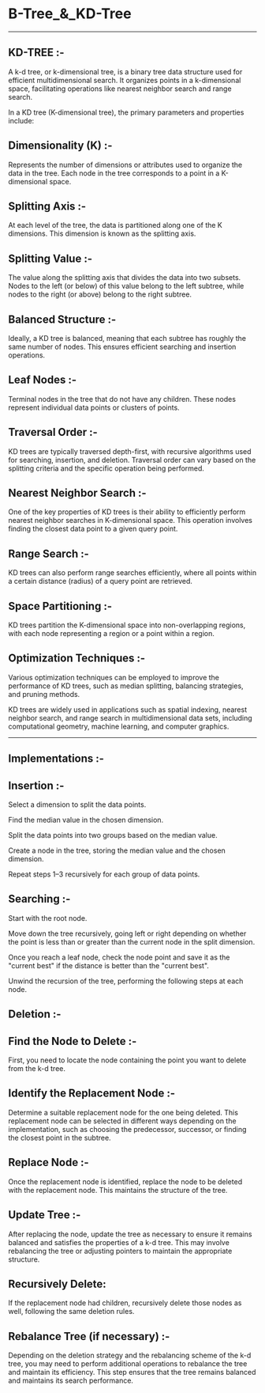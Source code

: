 # B-Tree_&_KD-Tree
------------------

KD-TREE :-
------

A k-d tree, or k-dimensional tree, is a binary tree data structure used for efficient multidimensional search. It organizes points in a k-dimensional space, facilitating operations like nearest neighbor search and range search.

In a KD tree (K-dimensional tree), the primary parameters and properties include:

Dimensionality (K) :-
------------------

Represents the number of dimensions or attributes used to organize the data in the tree. Each node in the tree corresponds to a point in a K-dimensional space.

Splitting Axis :-
---------------

At each level of the tree, the data is partitioned along one of the K dimensions. This dimension is known as the splitting axis.

Splitting Value :-
---------------

The value along the splitting axis that divides the data into two subsets. Nodes to the left (or below) of this value belong to the left subtree, while nodes to the right (or above) belong to the right subtree.

Balanced Structure :-
-----------------------

Ideally, a KD tree is balanced, meaning that each subtree has roughly the same number of nodes. This ensures efficient searching and insertion operations.

Leaf Nodes :-
--------------

Terminal nodes in the tree that do not have any children. These nodes represent individual data points or clusters of points.

Traversal Order :-
------------------

KD trees are typically traversed depth-first, with recursive algorithms used for searching, insertion, and deletion. Traversal order can vary based on the splitting criteria and the specific operation being performed.

Nearest Neighbor Search :-
--------------------------

One of the key properties of KD trees is their ability to efficiently perform nearest neighbor searches in K-dimensional space. This operation involves finding the closest data point to a given query point.

Range Search :-
--------------

KD trees can also perform range searches efficiently, where all points within a certain distance (radius) of a query point are retrieved.

Space Partitioning :-
------------------------

KD trees partition the K-dimensional space into non-overlapping regions, with each node representing a region or a point within a region.

Optimization Techniques :-
-----------------------------

Various optimization techniques can be employed to improve the performance of KD trees, such as median splitting, balancing strategies, and pruning methods.

KD trees are widely used in applications such as spatial indexing, nearest neighbor search, and range search in multidimensional data sets, including computational geometry, machine learning, and computer graphics.

------------------------------------------------------------------------------------------------------------------------------------------------------------------------------

Implementations :-
----------------

Insertion :-
------------

Select a dimension to split the data points.

Find the median value in the chosen dimension.

Split the data points into two groups based on the median value.

Create a node in the tree, storing the median value and the chosen dimension.

Repeat steps 1–3 recursively for each group of data points.

Searching :-
-----------

Start with the root node.

Move down the tree recursively, going left or right depending on whether the point is less than or greater than the current node in the split dimension.

Once you reach a leaf node, check the node point and save it as the "current best" if the distance is better than the "current best".

Unwind the recursion of the tree, performing the following steps at each node.

Deletion :-
-------------

Find the Node to Delete :-
---------------------------

First, you need to locate the node containing the point you want to delete from the k-d tree.

Identify the Replacement Node :-
----------------------------------

Determine a suitable replacement node for the one being deleted. This replacement node can be selected in different ways depending on the implementation, such as choosing the predecessor, successor, or finding the closest point in the subtree.

Replace Node :-
----------------

Once the replacement node is identified, replace the node to be deleted with the replacement node. This maintains the structure of the tree.

Update Tree :-
--------------

After replacing the node, update the tree as necessary to ensure it remains balanced and satisfies the properties of a k-d tree. This may involve rebalancing the tree or adjusting pointers to maintain the appropriate structure.

Recursively Delete: 
-------------------

If the replacement node had children, recursively delete those nodes as well, following the same deletion rules.


Rebalance Tree (if necessary) :-
--------------------------------

Depending on the deletion strategy and the rebalancing scheme of the k-d tree, you may need to perform additional operations to rebalance the tree and maintain its efficiency. This step ensures that the tree remains balanced and maintains its search performance.










